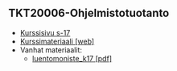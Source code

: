 ## TKT20006-Ohjelmistotuotanto

* [Kurssisivu s-17](https://courses.helsinki.fi/fi/tkt20006/119284702)
* [Kurssimateriaali [web]](https://github.com/mluukkai/ohjelmistotuotanto2017)
* Vanhat materiaalit:
  * [luentomoniste_k17 [pdf]]()
